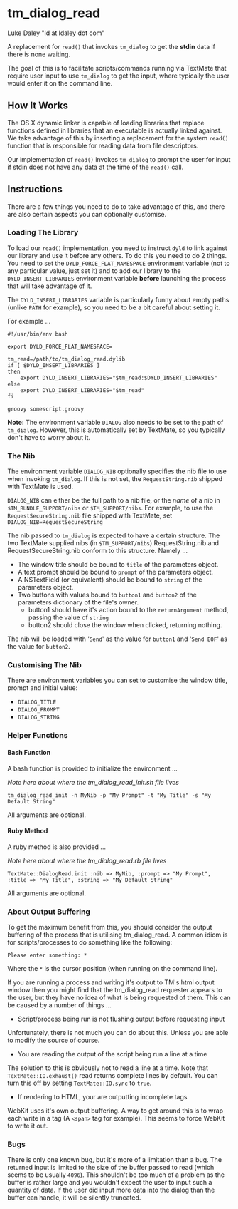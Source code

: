 # tm_dialog_read

Luke Daley "ld at ldaley dot com"

A replacement for `read()` that invokes `tm_dialog` to get the **stdin** data if there is none waiting. 

The goal of this is to facilitate scripts/commands running via TextMate that require user input to use `tm_dialog` to get the input, where typically the user would enter it on the command line.

## How It Works

The OS X dynamic linker is capable of loading libraries that replace functions defined in libraries that an executable is actually linked against. We take advantage of this by inserting a replacement for the system `read()` function that is responsible for reading data from file descriptors.

Our implementation of `read()` invokes `tm_dialog` to prompt the user for input if stdin does not have any data at the time of the `read()` call. 

## Instructions

There are a few things you need to do to take advantage of this, and there are also certain aspects you can optionally customise.

### Loading The Library

To load our `read()` implementation, you need to instruct `dyld` to link against our library and use it before any others. To do this you need to do 2 things. You need to set the `DYLD_FORCE_FLAT_NAMESPACE` environment variable (not to any particular value, just set it) and to add our library to the `DYLD_INSERT_LIBRARIES` environment variable **before** launching the process that will take advantage of it.

The `DYLD_INSERT_LIBRARIES` variable is particularly funny about empty paths (unlike `PATH` for example), so you need to be a bit careful about setting it.

For example ...

    #!/usr/bin/env bash
    
    export DYLD_FORCE_FLAT_NAMESPACE=

	tm_read=/path/to/tm_dialog_read.dylib
	if [ $DYLD_INSERT_LIBRARIES ]
	then
	    export DYLD_INSERT_LIBRARIES="$tm_read:$DYLD_INSERT_LIBRARIES"
	else
	    export DYLD_INSERT_LIBRARIES="$tm_read"
	fi
     
    groovy somescript.groovy

**Note:** The environment variable `DIALOG` also needs to be set to the path of `tm_dialog`. However, this is automatically set by TextMate, so you typically don't have to worry about it.

### The Nib

The environment variable `DIALOG_NIB` optionally specifies the nib file to use when invoking `tm_dialog`. If this is not set, the `RequestString.nib` shipped with TextMate is used.

`DIALOG_NIB` can either be the full path to a nib file, or the *name* of a nib in `$TM_BUNDLE_SUPPORT/nibs` or `$TM_SUPPORT/nibs`. For example, to use the `RequestSecureString.nib` file shipped with TextMate, set `DIALOG_NIB=RequestSecureString`

The nib passed to `tm_dialog` is expected to have a certain structure. The two TextMate supplied nibs (in `$TM_SUPPORT/nibs`) RequestString.nib and RequestSecureString.nib conform to this structure. Namely ...

* The window title should be bound to `title` of the parameters object.
* A text prompt should be bound to `prompt` of the parameters object.
* A NSTextField (or equivalent) should be bound to `string` of the parameters object.
* Two buttons with values bound to `button1` and `button2` of the parameters dictionary of the file's owner.
    * button1 should have it's action bound to the `returnArgument` method, passing the value of `string`
    * button2 should close the window when clicked, returning nothing.
 
The nib will be loaded with '`Send`' as the value for `button1` and '`Send EOF`' as the value for `button2`.

### Customising The Nib

There are environment variables you can set to customise the window title, prompt and initial value:

* `DIALOG_TITLE`
* `DIALOG_PROMPT`
* `DIALOG_STRING`

### Helper Functions

#### Bash Function

A bash function is provided to initialize the environment  ...

*Note here about where the tm_dialog_read_init.sh file lives*
	
	tm_dialog_read_init -n MyNib -p "My Prompt" -t "My Title" -s "My Default String"

All arguments are optional.

#### Ruby Method

A ruby method is also provided ...

*Note here about where the tm_dialog_read.rb file lives*

	TextMate::DialogRead.init :nib => MyNib, :prompt => "My Prompt", :title => "My Title", :string => "My Default String"

All arguments are optional.

### About Output Buffering

To get the maximum benefit from this, you should consider the output buffering of the process that is utilising tm\_dialog_read. A common idiom is for scripts/processes to do something like the following:

	Please enter something: *

Where the `*` is the cursor position (when running on the command line).

If you are running a process and writing it's output to TM's html output window then you might find that the tm\_dialog_read requester appears to the user, but they have no idea of what is being requested of them. This can be caused by a number of things ...

* Script/process being run is not flushing output before requesting input

Unfortunately, there is not much you can do about this. Unless you are able to modify the source of course.

* You are reading the output of the script being run a line at a time

The solution to this is obviously not to read a line at a time. Note that `TextMate::IO.exhaust()` read returns complete lines by default. You can turn this off by setting `TextMate::IO.sync` to `true`.

* If rendering to HTML, your are outputting incomplete tags

WebKit uses it's own output buffering. A way to get around this is to wrap each write in a tag (A `<span>` tag for example). This seems to force WebKit to write it out.

### Bugs

There is only one known bug, but it's more of a limitation than a bug. The returned input is limited to the size of the buffer passed to read (which seems to be usually `4096`). This shouldn't be too much of a problem as the buffer is rather large and you wouldn't expect the user to input such a quantity of data. If the user did input more data into the dialog than the buffer can handle, it will be silently truncated.